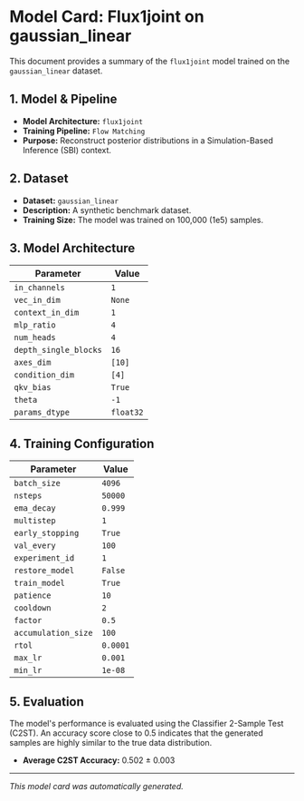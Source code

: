 
# Model Card: Flux1joint on gaussian_linear

This document provides a summary of the `flux1joint` model trained on the `gaussian_linear` dataset.

## 1. Model & Pipeline

- **Model Architecture:** `flux1joint`
- **Training Pipeline:** `Flow Matching`
- **Purpose:** Reconstruct posterior distributions in a Simulation-Based Inference (SBI) context.

## 2. Dataset

- **Dataset:** `gaussian_linear`
- **Description:** A synthetic benchmark dataset.
- **Training Size:** The model was trained on 100,000 (1e5) samples.

## 3. Model Architecture

| Parameter | Value |
|---|---|
| `in_channels` | `1` |
| `vec_in_dim` | `None` |
| `context_in_dim` | `1` |
| `mlp_ratio` | `4` |
| `num_heads` | `4` |
| `depth_single_blocks` | `16` |
| `axes_dim` | `[10]` |
| `condition_dim` | `[4]` |
| `qkv_bias` | `True` |
| `theta` | `-1` |
| `params_dtype` | `float32` |

## 4. Training Configuration

| Parameter | Value |
|---|---|
| `batch_size` | `4096` |
| `nsteps` | `50000` |
| `ema_decay` | `0.999` |
| `multistep` | `1` |
| `early_stopping` | `True` |
| `val_every` | `100` |
| `experiment_id` | `1` |
| `restore_model` | `False` |
| `train_model` | `True` |
| `patience` | `10` |
| `cooldown` | `2` |
| `factor` | `0.5` |
| `accumulation_size` | `100` |
| `rtol` | `0.0001` |
| `max_lr` | `0.001` |
| `min_lr` | `1e-08` |

## 5. Evaluation

The model's performance is evaluated using the Classifier 2-Sample Test (C2ST). An accuracy score close to 0.5 indicates that the generated samples are highly similar to the true data distribution.

- **Average C2ST Accuracy:** 0.502 ± 0.003

---
*This model card was automatically generated.*
